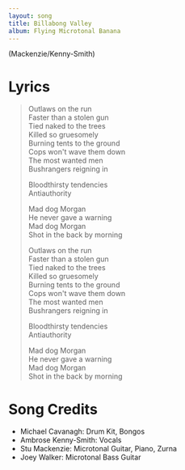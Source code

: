 ```yaml
---
layout: song
title: Billabong Valley
album: Flying Microtonal Banana
---
```


(Mackenzie/Kenny-Smith)

# Lyrics

> Outlaws on the run  
> Faster than a stolen gun  
> Tied naked to the trees  
> Killed so gruesomely  
> Burning tents to the ground  
> Cops won't wave them down  
> The most wanted men  
> Bushrangers reigning in  
>  
> Bloodthirsty tendencies  
> Antiauthority  
>  
> Mad dog Morgan  
> He never gave a warning  
> Mad dog Morgan  
> Shot in the back by morning  
>  
> Outlaws on the run  
> Faster than a stolen gun  
> Tied naked to the trees  
> Killed so gruesomely  
> Burning tents to the ground  
> Cops won't wave them down  
> The most wanted men  
> Bushrangers reigning in  
>  
> Bloodthirsty tendencies  
> Antiauthority  
>  
> Mad dog Morgan  
> He never gave a warning  
> Mad dog Morgan  
> Shot in the back by morning  

# Song Credits

* Michael Cavanagh: Drum Kit, Bongos
* Ambrose Kenny-Smith: Vocals
* Stu Mackenzie: Microtonal Guitar, Piano, Zurna
* Joey Walker: Microtonal Bass Guitar
